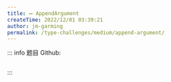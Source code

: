 ```yaml
---
title: ➖ AppendArgument
createTime: 2022/12/01 03:39:21
author: jm-garming
permalink: /type-challenges/medium/append-argument/
---
```


::: info 题目
Github: []()

```ts

```

:::
